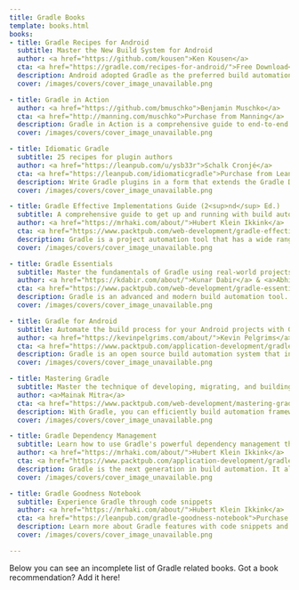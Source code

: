 ```yaml
---
title: Gradle Books
template: books.html
books:
- title: Gradle Recipes for Android
  subtitle: Master the New Build System for Android
  author: <a href="https://github.com/kousen">Ken Kousen</a>
  cta: <a href="https://gradle.com/recipes-for-android/">Free Download</a> 
  description: Android adopted Gradle as the preferred build automation system a few years ago, but many Android developers are still unfamiliar with this open source tool. This hands-on guide provides a collection of Gradle recipes to help you quickly and easily accomplish the most common build tasks for your Android apps. You'll learn how to customize project layouts, add dependencies, and generate many different versions of your app.
  cover: /images/covers/cover_image_unavailable.png

- title: Gradle in Action
  author: <a href="https://github.com/bmuschko">Benjamin Muschko</a>
  cta: <a href="http://manning.com/muschko">Purchase from Manning</a>  
  description: Gradle in Action is a comprehensive guide to end-to-end project automation with Gradle. Starting with the basics, this practical, easy-to-read book discusses how to build a full-fledged, real-world project. Along the way, it touches on advanced topics like testing, continuous integration, and monitoring code quality. You'll also explore tasks like setting up your target environment and deploying your software.
  cover: /images/covers/cover_image_unavailable.png

- title: Idiomatic Gradle
  subtitle: 25 recipes for plugin authors
  author: <a href="https://leanpub.com/u/ysb33r">Schalk Cronjé</a> 
  cta: <a href="https://leanpub.com/idiomaticgradle">Purchase from LeanPub</a>
  description: Write Gradle plugins in a form that extends the Gradle DSL in a readable and gradlesque way. Make it easy for consumers of the plugins to adopt it in their build scripts. These recipes provide a common ground for users as well as maintainers of a plugin.
  cover: /images/covers/cover_image_unavailable.png

- title: Gradle Effective Implementations Guide (2<sup>nd</sup> Ed.)
  subtitle: A comprehensive guide to get up and running with build automation using Gradle
  author: <a href="https://mrhaki.com/about/">Hubert Klein Ikkink</a> 
  cta: <a href="https://www.packtpub.com/web-development/gradle-effective-implementations-guide-second-edition">Purchase from Packt </a>
  description: Gradle is a project automation tool that has a wide range of applications. The basic aim of Gradle is to automate a wide variety of tasks performed by software developers, including compiling computer source code to binary code, packaging binary codes, running tests, deploying applications to production systems, and creating documentation. The book will start with the fundamentals of Gradle and introduce you to the tools that will be used in further chapters. You will learn to create and work with Gradle scripts and then see how to use Gradle to build your Java Projects. While building Java application, you will find out about other important topics such as dependency management, publishing artifacts, and integrating the application with other JVM languages such as Scala and Groovy. By the end of this book, you will be able to use Gradle in your daily development. Writing tasks, applying plugins, and creating build logic will be your second nature.
  cover: /images/covers/cover_image_unavailable.png

- title: Gradle Essentials
  subtitle: Master the fundamentals of Gradle using real-world projects with this quick and easy-to-read guide
  author: <a href="https://kdabir.com/about/">Kunar Dabir</a> & <a>Abhinandan Maheshwari</a>
  cta: <a href="https://www.packtpub.com/web-development/gradle-essentials">Purchase from Packt</a>
  description: Gradle is an advanced and modern build automation tool. It inherits the best elements of the past generation of build tools, but it also differs and innovates to bring terseness, elegance, simplicity, and the flexibility to build. Right from installing Gradle and writing your first build file to creating a fully-fledged multi-module project build, this book will guide you through its topics in a step-by-step fashion. You will get your hands dirty with a simple Java project built with Gradle and go on to build web applications that are run with Jetty or Tomcat. We take a unique approach towards explaining the DSL using the Gradle API, which makes the DSL more accessible and intuitive. All in all, this book is a concise guide to help you decipher the Gradle build files, covering the essential topics that are most useful in real-world projects. With every chapter, you will learn a new topic and be able to readily implement your build files.
  cover: /images/covers/cover_image_unavailable.png

- title: Gradle for Android
  subtitle: Automate the build process for your Android projects with Gradle
  author: <a href="https://kevinpelgrims.com/about/">Kevin Pelgrims</a> 
  cta: <a href="https://www.packtpub.com/application-development/gradle-android">Purchase from Packt</a>
  description: Gradle is an open source build automation system that introduces a Groovy-based domain-specific language (DSL) to configure projects. Using Gradle makes it easy for Android developers to manage dependencies and set up the entire build process.This book begins by taking you through the basics of Gradle and how it works with Android Studio. Furthermore, you will learn how to add local and remote dependencies to your project. You will work with build variants, such as debug and release, paid and free, and even combinations of these things. The book will also help you set up unit and integration testing with different libraries and will show how Gradle and Android Studio can make running tests easier. Finally, you will be shown a number of tips and tricks on the advanced customization of your application's build process. By the end of this book, you will be able to customize the entire build process, and create your own tasks and plugins for your Gradle builds.
  cover: /images/covers/cover_image_unavailable.png

- title: Mastering Gradle
  subtitle: Master the technique of developing, migrating, and building automation using Gradle
  author: <a>Mainak Mitra</a>
  cta: <a href="https://www.packtpub.com/web-development/mastering-gradle">Purchase from Packt</a>
  description: With Gradle, you can efficiently build automation framework along with some flexible alternatives to customized build logic. This book starts with sound basics about build automation and how Gradle fits into this automation. It then moves on to give you a good exposure on Groovy—a scripting language used to write Gradle—and helps you understand a key elements of Groovy programming language. In the following chapters, you will deal with task management and learn how to integrate Ant tasks into build scripts. Furthermore, you will learn dependency management, plugin management, and its configuration techniques in Gradle. You will also get hands-on with building and testing projects using Gradle. You will then begin to cover diverse topics, such as Continuous Integration with Jenkins and TeamCity, Migration strategies, and Deployment, which enables you to learn concepts useful for Agile software development. Finally, you will also learn how to create a simple mobile application using Android and explore how Gradle can help you to build and test the application.
  cover: /images/covers/cover_image_unavailable.png

- title: Gradle Dependency Management
  subtitle: Learn how to use Gradle's powerful dependency management through extensive code samples, and discover how to define, customize, and deploy dependencies
  author: <a href="https://mrhaki.com/about/">Hubert Klein Ikkink</a> 
  cta: <a href="https://www.packtpub.com/application-development/gradle-dependency-management">Purchase from Packt</a>
  description: Gradle is the next generation in build automation. It allows you to define dependencies for your project in a clear way and also customize how they are resolved to suit your needs. It offers fine-grained control over how to publish your artifacts to Maven and Ivy repositories.Gradle Dependency Management defines dependencies for your Java-based project and customizes how they are resolved. You will learn how to configure the publication of artifacts to different repositories. Packed with plenty of code samples, you will understand how to define the repositories that contain dependencies. Following this, you will learn how to customize the dependency resolution process in Gradle.
  cover: /images/covers/cover_image_unavailable.png

- title: Gradle Goodness Notebook
  subtitle: Experience Gradle through code snippets
  author: <a href="https://mrhaki.com/about/">Hubert Klein Ikkink</a> 
  cta: <a href="https://leanpub.com/gradle-goodness-notebook">Purchase from LeanPub</a>
  description: Learn more about Gradle features with code snippets and short articles. The articles and code will get you started quickly and will give more insight in Gradle.
  cover: /images/covers/cover_image_unavailable.png

---
```


Below you can see an incomplete list of Gradle related books.
Got a book recommendation? Add it here!